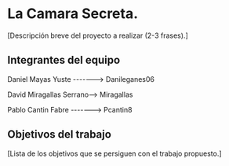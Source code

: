 # La Camara Secreta.

[Descripción breve del proyecto a realizar (2-3 frases).]

## Integrantes del equipo

Daniel Mayas Yuste -------> Danileganes06

David Miragallas Serrano--> Miragallas

Pablo Cantin Fabre -------> Pcantin8

## Objetivos del trabajo

[Lista de los objetivos que se persiguen con el trabajo propuesto.]
